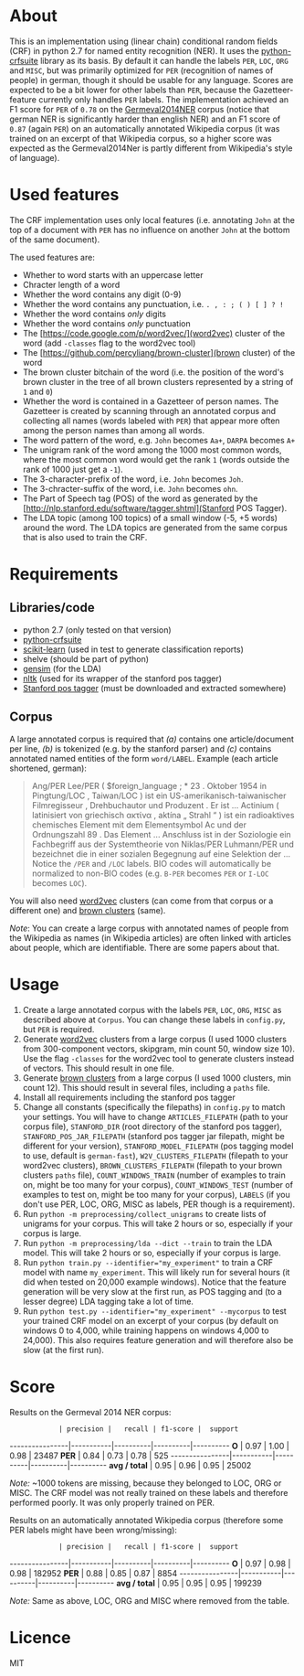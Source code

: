 # About

This is an implementation using (linear chain) conditional random fields (CRF) in python 2.7 for named entity recognition (NER). It uses the [python-crfsuite](http://python-crfsuite.readthedocs.org/en/latest/) library as its basis. By default it can handle the labels `PER`, `LOC`, `ORG` and `MISC`, but was primarily optimized for `PER` (recognition of names of people) in german, though it should be usable for any language. Scores are expected to be a bit lower for other labels than `PER`, because the Gazetteer-feature currently only handles `PER` labels. The implementation achieved an F1 score for `PER` of `0.78` on the [Germeval2014NER](https://sites.google.com/site/germeval2014ner/data) corpus (notice that german NER is significantly harder than english NER) and an F1 score of `0.87` (again `PER`) on an automatically annotated Wikipedia corpus (it was trained on an excerpt of that Wikipedia corpus, so a higher score was expected as the Germeval2014Ner is partly different from Wikipedia's style of language).

# Used features

The CRF implementation uses only local features (i.e. annotating `John` at the top of a document with `PER` has no influence on another `John` at the bottom of the same document).

The used features are:
* Whether to word starts with an uppercase letter
* Chracter length of a word
* Whether the word contains any digit (0-9)
* Whether the word contains any punctuation, i.e. `. , : ; ( ) [ ] ? !`
* Whether the word contains *only* digits
* Whether the word contains *only* punctuation
* The [https://code.google.com/p/word2vec/](word2vec) cluster of the word (add `-classes` flag to the word2vec tool)
* The [https://github.com/percyliang/brown-cluster](brown cluster) of the word
* The brown cluster bitchain of the word (i.e. the position of the word's brown cluster in the tree of all brown clusters represented by a string of `1` and `0`)
* Whether the word is contained in a Gazetteer of person names. The Gazetteer is created by scanning through an annotated corpus and collecting all names (words labeled with `PER`) that appear more often among the person names than among all words.
* The word pattern of the word, e.g. `John` becomes `Aa+`, `DARPA` becomes `A+`
* The unigram rank of the word among the 1000 most common words, where the most common word would get the rank `1` (words outside the rank of 1000 just get a `-1`).
* The 3-character-prefix of the word, i.e. `John` becomes `Joh`.
* The 3-chracter-suffix of the word, i.e. `John` becomes `ohn`.
* The Part of Speech tag (POS) of the word as generated by the [http://nlp.stanford.edu/software/tagger.shtml](Stanford POS Tagger).
* The LDA topic (among 100 topics) of a small window (-5, +5 words) around the word. The LDA topics are generated from the same corpus that is also used to train the CRF.

# Requirements

## Libraries/code
* python 2.7 (only tested on that version)
* [python-crfsuite](http://python-crfsuite.readthedocs.org/en/latest/)
* [scikit-learn](http://scikit-learn.org/stable/) (used in test to generate classification reports)
* shelve (should be part of python)
* [gensim](https://radimrehurek.com/gensim/) (for the LDA)
* [nltk](http://www.nltk.org/) (used for its wrapper of the stanford pos tagger)
* [Stanford pos tagger](http://nlp.stanford.edu/software/tagger.shtml) (must be downloaded and extracted somewhere)

## Corpus
A large annotated corpus is required that *(a)* contains one article/document per line, *(b)* is tokenized (e.g. by the stanford parser) and *(c)* contains annotated named entities of the form `word/LABEL`.
Example (each article shortened, german):
> Ang/PER Lee/PER ( $foreign_language ; * 23 . Oktober 1954 in Pingtung/LOC , Taiwan/LOC ) ist ein US-amerikanisch-taiwanischer Filmregisseur , Drehbuchautor und Produzent . Er ist ...
> Actinium ( latinisiert von griechisch ακτίνα , aktína „ Strahl “ ) ist ein radioaktives chemisches Element mit dem Elementsymbol Ac und der Ordnungszahl 89 . Das Element ...
> Anschluss ist in der Soziologie ein Fachbegriff aus der Systemtheorie von Niklas/PER Luhmann/PER und bezeichnet die in einer sozialen Begegnung auf eine Selektion der ...
Notice the `/PER` and `/LOC` labels. BIO codes will automatically be normalized to non-BIO codes (e.g. `B-PER` becomes `PER` or `I-LOC` becomes `LOC`).

You will also need [word2vec](https://code.google.com/p/word2vec/) clusters (can come from that corpus or a different one) and [brown clusters](https://github.com/percyliang/brown-cluster) (same).

*Note*: You can create a large corpus with annotated names of people from the Wikipedia as names (in Wikipedia articles) are often linked with articles about people, which are identifiable. There are some papers about that.

# Usage

1. Create a large annotated corpus with the labels `PER`, `LOC`, `ORG`, `MISC` as described above at `Corpus`. You can change these labels in `config.py`, but `PER` is required.
2. Generate [word2vec](https://code.google.com/p/word2vec/) clusters from a large corpus (I used 1000 clusters from 300-component vectors, skipgram, min count 50, window size 10). Use the flag `-classes` for the word2vec tool to generate clusters instead of vectors. This should result in one file.
3. Generate [brown clusters](https://github.com/percyliang/brown-cluster) from a large corpus (I used 1000 clusters, min count 12). This should result in several files, including a `paths` file.
4. Install all requirements including the stanford pos tagger
5. Change all constants (specifically the filepaths) in `config.py` to match your settings. You will have to change `ARTICLES_FILEPATH` (path to your corpus file), `STANFORD_DIR` (root directory of the stanford pos tagger), `STANFORD_POS_JAR_FILEPATH` (stanford pos tagger jar filepath, might be different for your version), `STANFORD_MODEL_FILEPATH` (pos tagging model to use, default is `german-fast`), `W2V_CLUSTERS_FILEPATH` (filepath to your word2vec clusters), `BROWN_CLUSTERS_FILEPATH` (filepath to your brown clusters `paths` file), `COUNT_WINDOWS_TRAIN` (number of examples to train on, might be too many for your corpus), `COUNT_WINDOWS_TEST` (number of examples to test on, might be too many for your corpus), `LABELS` (if you don't use PER, LOC, ORG, MISC as labels, PER though is a requirement).
6. Run `python -m preprocessing/collect_unigrams` to create lists of unigrams for your corpus. This will take 2 hours or so, especially if your corpus is large.
7. Run `python -m preprocessing/lda --dict --train` to train the LDA model. This will take 2 hours or so, especially if your corpus is large.
8. Run `python train.py --identifier="my_experiment"` to train a CRF model with name `my_experiment`. This will likely run for several hours (it did when tested on 20,000 example windows). Notice that the feature generation will be very slow at the first run, as POS tagging and (to a lesser degree) LDA tagging take a lot of time.
9. Run `python test.py --identifier="my_experiment" --mycorpus` to test your trained CRF model on an excerpt of your corpus (by default on windows 0 to 4,000, while training happens on windows 4,000 to 24,000). This also requires feature generation and will therefore also be slow (at the first run).

# Score

Results on the Germeval 2014 NER corpus:

                | precision |   recall | f1-score |  support
----------------|-----------|----------|----------|----------
          **O** |      0.97 |     1.00 |     0.98 |    23487
        **PER** |      0.84 |     0.73 |     0.78 |      525
----------------|-----------|----------|----------|----------
**avg / total** |      0.95 |     0.96 |     0.95 |    25002

*Note:* ~1000 tokens are missing, because they belonged to LOC, ORG or MISC. The CRF model was not really trained on these labels and therefore performed poorly. It was only properly trained on PER.


Results on an automatically annotated Wikipedia corpus (therefore some PER labels might have been wrong/missing):

                | precision |   recall | f1-score |  support
----------------|-----------|----------|----------|----------
          **O** |  0.97     | 0.98     | 0.98     | 182952
        **PER** |  0.88     | 0.85     | 0.87     | 8854
----------------|-----------|----------|----------|----------
**avg / total** |  0.95     | 0.95     | 0.95     | 199239

*Note:* Same as above, LOC, ORG and MISC where removed from the table.

# Licence

MIT